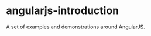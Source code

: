 angularjs-introduction
======================

A set of examples and demonstrations around AngularJS.
